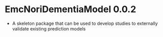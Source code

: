 EmcNoriDementiaModel 0.0.2
======================
  - A skeleton package that can be used to develop studies to externally validate existing prediction models